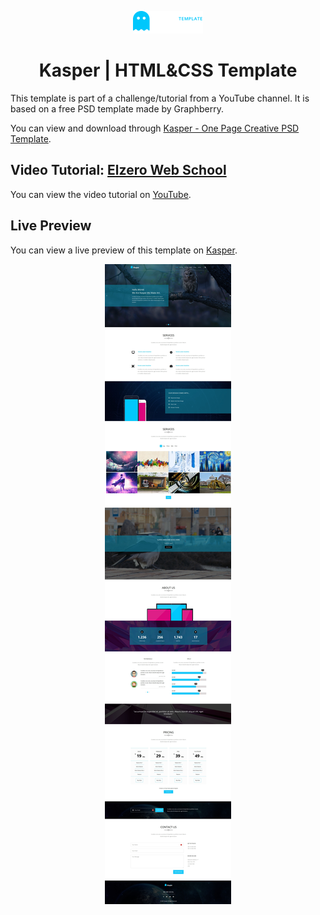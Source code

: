 <div align=center>

![logo](./images/logo.png)

# Kasper | HTML&CSS Template

</div>

This template is part of a challenge/tutorial from a YouTube channel. It is based on a free PSD template made by Graphberry.

You can view and download through [Kasper - One Page Creative PSD Template](https://www.graphberry.com/item/kasper-one-page-psd-template).

## Video Tutorial: [Elzero Web School](https://www.youtube.com/playlist?list=PLDoPjvoNmBAy1l-2A21ng3gxEyocruT0t)

You can view the video tutorial on [YouTube](https://www.youtube.com/playlist?list=PLDoPjvoNmBAzHSjcR-HnW9tnxyuye8KbF).

## Live Preview

You can view a live preview of this template on [Kasper](https://ahmedmohamedabdelaty.github.io/Kasper-HTML-CSS-Template/).

<div align=center>

![Kasper](./screenshot.jpeg)

</div>
